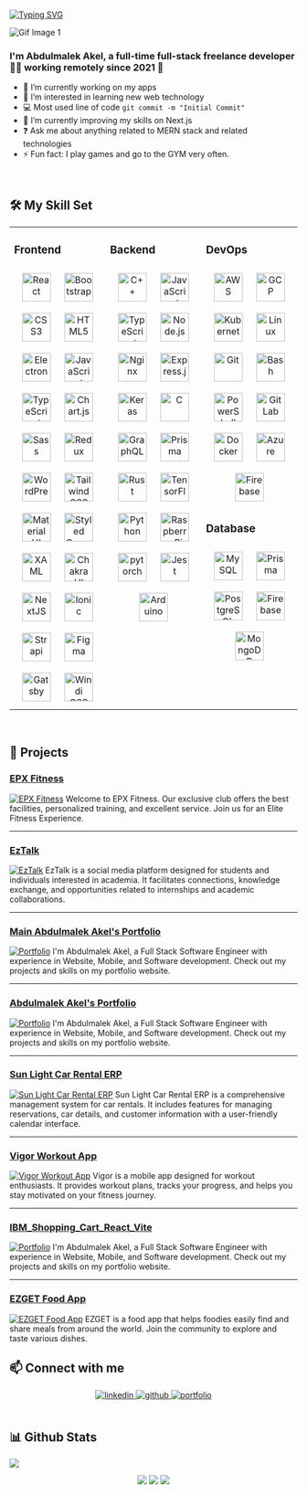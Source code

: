 ### <div align="left">
  <a href="https://github.com/Mlook70">
    <img src="https://readme-typing-svg.herokuapp.com?font=Fira+Code&size=24&pause=1000&color=FFFFFF&center=false&vCenter=true&width=435&lines=Abdulmalek+Akel" alt="Typing SVG" />
  </a>
</div>  

![Gif Image 1](https://media.giphy.com/media/4rZA5D22301iMgrUNd/giphy.gif)


### <div align="left">I'm Abdulmalek Akel, a full-time full-stack freelance developer 👨‍💻 working remotely since 2021 🚀</div>  

- 🔭 I’m currently working on my apps
- 👀 I’m interested in learning new web technology
- :computer: Most used line of code `git commit -m "Initial Commit"`
- 🌱 I’m currently improving my skills on Next.js
- ❓ Ask me about anything related to MERN stack and related technologies
- ⚡ Fun fact: I play games and go to the GYM very often.

<br/>  

## 🛠️ My Skill Set  
<table><tr><td valign="top" width="33%">

### Frontend  
<div align="center">  
<a href="https://reactjs.org/" target="_blank"><img style="margin: 10px" src="https://profilinator.rishav.dev/skills-assets/react-original-wordmark.svg" alt="React" height="50" /></a>  
<a href="https://getbootstrap.com/docs/3.4/javascript/" target="_blank"><img style="margin: 10px" src="https://profilinator.rishav.dev/skills-assets/bootstrap-plain.svg" alt="Bootstrap" height="50" /></a>  
<a href="https://www.w3schools.com/css/" target="_blank"><img style="margin: 10px" src="https://profilinator.rishav.dev/skills-assets/css3-original-wordmark.svg" alt="CSS3" height="50" /></a>  
<a href="https://en.wikipedia.org/wiki/HTML5" target="_blank"><img style="margin: 10px" src="https://profilinator.rishav.dev/skills-assets/html5-original-wordmark.svg" alt="HTML5" height="50" /></a>  
<a href="https://www.electronjs.org/" target="_blank"><img style="margin: 10px" src="https://profilinator.rishav.dev/skills-assets/electron-original.svg" alt="Electron" height="50" /></a>  
<a href="https://www.javascript.com/" target="_blank"><img style="margin: 10px" src="https://profilinator.rishav.dev/skills-assets/javascript-original.svg" alt="JavaScript" height="50" /></a>  
<a href="https://www.typescriptlang.org/" target="_blank"><img style="margin: 10px" src="https://profilinator.rishav.dev/skills-assets/typescript-original.svg" alt="TypeScript" height="50" /></a>  
<a href="https://www.chartjs.org/" target="_blank"><img style="margin: 10px" src="https://profilinator.rishav.dev/skills-assets/logo-title.svg" alt="Chart.js" height="50" /></a>  
<a href="https://sass-lang.com/" target="_blank"><img style="margin: 10px" src="https://profilinator.rishav.dev/skills-assets/sass-original.svg" alt="Sass" height="50" /></a>  
<a href="https://redux.js.org/" target="_blank"><img style="margin: 10px" src="https://profilinator.rishav.dev/skills-assets/redux-original.svg" alt="Redux" height="50" /></a>  
<a href="https://wordpress.com/" target="_blank"><img style="margin: 10px" src="https://profilinator.rishav.dev/skills-assets/wordpress.png" alt="WordPress" height="50" /></a>  
<a href="https://www.tailwindcss.com/" target="_blank"><img style="margin: 10px" src="https://profilinator.rishav.dev/skills-assets/tailwindcss.svg" alt="Tailwind CSS" height="50" /></a>  
<a href="https://mui.com/" target="_blank"><img style="margin: 10px" src="https://profilinator.rishav.dev/skills-assets/mui.png" alt="Material UI" height="50" /></a>  
<a href="https://styled-components.com/" target="_blank"><img style="margin: 10px" src="https://profilinator.rishav.dev/skills-assets/styled-components.png" alt="Styled Components" height="50" /></a>  
<a href="https://docs.microsoft.com/en-us/dotnet/desktop/wpf/xaml/" target="_blank"><img style="margin: 10px" src="https://profilinator.rishav.dev/skills-assets/xaml.png" alt="XAML" height="50" /></a>  
<a href="https://chakra-ui.com/" target="_blank"><img style="margin: 10px" src="https://profilinator.rishav.dev/skills-assets/chakraui.png" alt="Chakra UI" height="50" /></a>  
<a href="https://nextjs.org/" target="_blank"><img style="margin: 10px" src="https://profilinator.rishav.dev/skills-assets/nextjs.png" alt="NextJS" height="50" /></a>  
<a href="https://www.ionicframework.com/" target="_blank"><img style="margin: 10px" src="https://profilinator.rishav.dev/skills-assets/ionic.svg" alt="Ionic" height="50" /></a>  
<a href="https://www.strapi.io/" target="_blank"><img style="margin: 10px" src="https://profilinator.rishav.dev/skills-assets/strapi.svg" alt="Strapi" height="50" /></a>  
<a href="https://www.figma.com/" target="_blank"><img style="margin: 10px" src="https://profilinator.rishav.dev/skills-assets/figma-icon.svg" alt="Figma" height="50" /></a>  
<a href="https://www.gatsbyjs.com/" target="_blank"><img style="margin: 10px" src="https://profilinator.rishav.dev/skills-assets/gatsby.png" alt="Gatsby" height="50" /></a>  
<a href="https://www.windicss.org/" target="_blank"><img style="margin: 10px" src="https://profilinator.rishav.dev/skills-assets/windicss.svg" alt="Windi CSS" height="50" /></a>  
</div>

</td><td valign="top" width="33%">

### Backend  
<div align="center">  
<a href="https://www.cplusplus.com/" target="_blank"><img style="margin: 10px" src="https://profilinator.rishav.dev/skills-assets/cplusplus-original.svg" alt="C++" height="50" /></a>  
<a href="https://www.javascript.com/" target="_blank"><img style="margin: 10px" src="https://profilinator.rishav.dev/skills-assets/javascript-original.svg" alt="JavaScript" height="50" /></a>  
<a href="https://www.typescriptlang.org/" target="_blank"><img style="margin: 10px" src="https://profilinator.rishav.dev/skills-assets/typescript-original.svg" alt="TypeScript" height="50" /></a>  
<a href="https://nodejs.org/" target="_blank"><img style="margin: 10px" src="https://profilinator.rishav.dev/skills-assets/nodejs-original-wordmark.svg" alt="Node.js" height="50" /></a>  
<a href="https://www.nginx.com/" target="_blank"><img style="margin: 10px" src="https://profilinator.rishav.dev/skills-assets/nginx-original.svg" alt="Nginx" height="50" /></a>  
<a href="https://expressjs.com/" target="_blank"><img style="margin: 10px" src="https://profilinator.rishav.dev/skills-assets/express-original-wordmark.svg" alt="Express.js" height="50" /></a>  
<a href="https://keras.io/" target="_blank"><img style="margin: 10px" src="https://profilinator.rishav.dev/skills-assets/keras.png" alt="Keras" height="50" /></a>  
<a href="https://www.cprogramming.com/" target="_blank"><img style="margin: 10px" src="https://profilinator.rishav.dev/skills-assets/c-original.svg" alt="C" height="50" /></a>  
<a href="https://graphql.org/" target="_blank"><img style="margin: 10px" src="https://profilinator.rishav.dev/skills-assets/graphql.png" alt="GraphQL" height="50" /></a>  
<a href="https://www.prisma.io/" target="_blank"><img style="margin: 10px" src="https://profilinator.rishav.dev/skills-assets/prisma.png" alt="Prisma" height="50" /></a>  
<a href="https://www.rust-lang.org/" target="_blank"><img style="margin: 10px" src="https://profilinator.rishav.dev/skills-assets/rust-plain.svg" alt="Rust" height="50" /></a>  
<a href="https://www.tensorflow.org/" target="_blank"><img style="margin: 10px" src="https://profilinator.rishav.dev/skills-assets/tensorflow-icon.svg" alt="TensorFlow" height="50" /></a>  
<a href="https://www.python.org/" target="_blank"><img style="margin: 10px" src="https://profilinator.rishav.dev/skills-assets/python-original.svg" alt="Python" height="50" /></a>  
<a href="https://www.raspberrypi.org/" target="_blank"><img style="margin: 10px" src="https://profilinator.rishav.dev/skills-assets/raspberrypi.png" alt="Raspberry Pi" height="50" /></a>  
<a href="https://pytorch.org/" target="_blank"><img style="margin: 10px" src="https://profilinator.rishav.dev/skills-assets/pytorch-icon.svg" alt="pytorch" height="50" /></a>  
<a href="https://www.jestjs.io/" target="_blank"><img style="margin: 10px" src="https://profilinator.rishav.dev/skills-assets/jest.svg" alt="Jest" height="50" /></a>  
<a href="https://www.arduino.cc/" target="_blank"><img style="margin: 10px" src="https://profilinator.rishav.dev/skills-assets/arduino.png" alt="Arduino" height="50" /></a>  
</div>

</td><td valign="top" width="33%">

### DevOps  
<div align="center">  
<a href="https://aws.amazon.com/" target="_blank"><img style="margin: 10px" src="https://profilinator.rishav.dev/skills-assets/amazonwebservices-original-wordmark.svg" alt="AWS" height="50" /></a>  
<a href="https://cloud.google.com/" target="_blank"><img style="margin: 10px" src="https://profilinator.rishav.dev/skills-assets/google_cloud-icon.svg" alt="GCP" height="50" /></a>  
<a href="https://kubernetes.io/" target="_blank"><img style="margin: 10px" src="https://profilinator.rishav.dev/skills-assets/kubernetes-icon.svg" alt="Kubernetes" height="50" /></a>  
<a href="https://www.linux.org/" target="_blank"><img style="margin: 10px" src="https://profilinator.rishav.dev/skills-assets/linux-original.svg" alt="Linux" height="50" /></a>  
<a href="https://github.com/" target="_blank"><img style="margin: 10px" src="https://profilinator.rishav.dev/skills-assets/git-scm-icon.svg" alt="Git" height="50" /></a>  
<a href="https://www.gnu.org/software/bash/" target="_blank"><img style="margin: 10px" src="https://profilinator.rishav.dev/skills-assets/gnu_bash-icon.svg" alt="Bash" height="50" /></a>  
<a href="https://docs.microsoft.com/en-us/powershell/" target="_blank"><img style="margin: 10px" src="https://profilinator.rishav.dev/skills-assets/powershell.png" alt="PowerShell" height="50" /></a>  
<a href="https://about.gitlab.com/" target="_blank"><img style="margin: 10px" src="https://profilinator.rishav.dev/skills-assets/gitlab.svg" alt="GitLab" height="50" /></a>  
<a href="https://www.docker.com/" target="_blank"><img style="margin: 10px" src="https://profilinator.rishav.dev/skills-assets/docker-original-wordmark.svg" alt="Docker" height="50" /></a>  
<a href="https://azure.microsoft.com/en-in/" target="_blank"><img style="margin: 10px" src="https://profilinator.rishav.dev/skills-assets/microsoft_azure-icon.svg" alt="Azure" height="50" /></a>  
<a href="https://firebase.google.com/" target="_blank"><img style="margin: 10px" src="https://profilinator.rishav.dev/skills-assets/firebase.png" alt="Firebase" height="50" /></a>  
</div>  

### Database  
<div align="center">  
<a href="https://www.mysql.com/" target="_blank"><img style="margin: 10px" src="https://profilinator.rishav.dev/skills-assets/mysql-original-wordmark.svg" alt="MySQL" height="50" /></a>  
<a href="https://www.prisma.io/" target="_blank"><img style="margin: 10px" src="https://profilinator.rishav.dev/skills-assets/prisma.png" alt="Prisma" height="50" /></a>  
<a href="https://www.postgresql.org/" target="_blank"><img style="margin: 10px" src="https://profilinator.rishav.dev/skills-assets/postgresql-original-wordmark.svg" alt="PostgreSQL" height="50" /></a>  
<a href="https://firebase.google.com/" target="_blank"><img style="margin: 10px" src="https://profilinator.rishav.dev/skills-assets/firebase.png" alt="Firebase" height="50" /></a>  
<a href="https://www.mongodb.com/" target="_blank"><img style="margin: 10px" src="https://profilinator.rishav.dev/skills-assets/mongodb-original-wordmark.svg" alt="MongoDB" height="50" /></a>  
</div>
</td></tr></table>  
<br/>  

## 🚀 Projects

### [EPX Fitness](https://mlook70.github.io/EPX-Fitness/)
[![EPX Fitness](https://imgur.com/54HKd0u.png)](https://mlook70.github.io/EPX-Fitness/)
Welcome to EPX Fitness. Our exclusive club offers the best facilities, personalized training, and excellent service. Join us for an Elite Fitness Experience.

---

### [EzTalk](https://ez-talk-topaz.vercel.app/)
[![EzTalk](https://imgur.com/J8gALHS.png)](https://ez-talk-topaz.vercel.app/)
EzTalk is a social media platform designed for students and individuals interested in academia. It facilitates connections, knowledge exchange, and opportunities related to internships and academic collaborations.

---

### [Main Abdulmalek Akel's Portfolio](https://abdulmalek-akel-mlookscript-portfolio.vercel.app/)
[![Portfolio](https://imgur.com/2qMk1T4.png)](https://abdulmalek-akel-mlookscript-portfolio.vercel.app/)
I'm Abdulmalek Akel, a Full Stack Software Engineer with experience in Website, Mobile, and Software development. Check out my projects and skills on my portfolio website.

---

### [Abdulmalek Akel's Portfolio](https://abdulmalek-git-main-mlook70s-projects.vercel.app/)
[![Portfolio](https://imgur.com/zGpIDIq.png)](https://abdulmalek-git-main-mlook70s-projects.vercel.app/)
I'm Abdulmalek Akel, a Full Stack Software Engineer with experience in Website, Mobile, and Software development. Check out my projects and skills on my portfolio website.

---

### [Sun Light Car Rental ERP](https://sun-light-git-main-mlook70s-projects.vercel.app/calendar)
[![Sun Light Car Rental ERP](https://imgur.com/Uv3LfYC.png)](https://sun-light-git-main-mlook70s-projects.vercel.app/calendar)
Sun Light Car Rental ERP is a comprehensive management system for car rentals. It includes features for managing reservations, car details, and customer information with a user-friendly calendar interface.

---

### [Vigor Workout App](https://github.com/Mlook70/Vigor-React_Native-.git)
[![Vigor Workout App](https://github.com/Mlook70/Vigor-React_Native-/blob/main/assets/logo.png?raw=true)](https://github.com/Mlook70/Vigor-React_Native-.git)
Vigor is a mobile app designed for workout enthusiasts. It provides workout plans, tracks your progress, and helps you stay motivated on your fitness journey.

---

### [IBM_Shopping_Cart_React_Vite](https://mlook70.github.io/IBM_Shopping_Cart_React/)
[![Portfolio](https://imgur.com/tWXputy.png)](https://mlook70.github.io/IBM_Shopping_Cart_React/)
I'm Abdulmalek Akel, a Full Stack Software Engineer with experience in Website, Mobile, and Software development. Check out my projects and skills on my portfolio website.

---

### [EZGET Food App](https://ez-food-sandy.vercel.app/)
[![EZGET Food App](https://imgur.com/MRYR6CF.png)](https://ez-food-sandy.vercel.app/)
EZGET is a food app that helps foodies easily find and share meals from around the world. Join the community to explore and taste various dishes.

## 📫 Connect with me  
<div align="center">
<a href="https://www.linkedin.com/in/abdulmalek-akel" target="_blank">
<img src=https://img.shields.io/badge/linkedin-%231E77B5.svg?&style=for-the-badge&logo=linkedin&logoColor=white alt=linkedin style="margin-bottom: 5px;" />
</a>  
<a href="https://github.com/Mlook70" target="_blank">
<img src=https://img.shields.io/badge/github-%2324292e.svg?&style=for-the-badge&logo=github&logoColor=white alt=github style="margin-bottom: 5px;" />
</a>
<a href="https://abdulmalek-git-main-mlook70s-projects.vercel.app/" target="_blank">
<img src=https://img.shields.io/badge/portfolio-%23000000.svg?&style=for-the-badge&logo=github&logoColor=white alt=portfolio style="margin-bottom: 5px;" />
</a>  
</div>  

<br/>  

## 📊 Github Stats  
<div
      style="display: flex; flex-direction: column; justify-content: center; margin: auto;"
    align="center"
    >
      <img
        src="https://github-readme-streak-stats.herokuapp.com/?user=zaabta&theme=vue-dark&hide_border=true"
      />
      <div style="margin: auto; margin-top: 10px;">
        <a
          href="https://www.buymeacoffee.com/alirashad2G"
          target="_blank"
          style="display: inline-block;"
        >
          <img
            src="https://img.shields.io/badge/Donate-Buy%20Me%20A%20Coffee-orange.svg?style=flat-square&logo=buymeacoffee"
            align="center"
          />
        </a>
        <a
          href="https://liberapay.com/AliAlmanea"
          target="_blank"
          style="display: inline-block;"
        >
          <img
            src="https://img.shields.io/badge/Donate-Liberapay-f6c915.svg?style=flat-square&logo=liberapay"
            align="center"
          />
        </a>
        <a
          href="https://ko-fi.com/alialmanea"
          target="_blank"
          style="display: inline-block;"
        >
          <img
            src="https://img.shields.io/badge/Donate-Ko--fi-F16061.svg?style=flat-square&logo=ko-fi"
            align="center"
          />
        </a>
      </div>
    </div>
